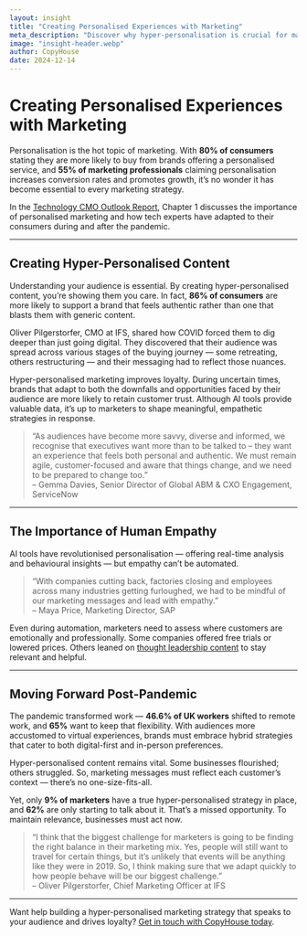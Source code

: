 ```yaml
---
layout: insight
title: "Creating Personalised Experiences with Marketing"
meta_description: "Discover why hyper-personalisation is crucial for marketing success in tech industries. Learn how leading CMOs adapted post-pandemic to connect with audiences authentically."
image: "insight-header.webp"
author: CopyHouse
date: 2024-12-14
---
```


# Creating Personalised Experiences with Marketing

Personalisation is the hot topic of marketing. With **80% of consumers** stating they are more likely to buy from brands offering a personalised service, and **55% of marketing professionals** claiming personalisation increases conversion rates and promotes growth, it’s no wonder it has become essential to every marketing strategy.

In the [Technology CMO Outlook Report](https://www.copyhouse.io/insights/technology-cmo-outlook-report), Chapter 1 discusses the importance of personalised marketing and how tech experts have adapted to their consumers during and after the pandemic.

---

## Creating Hyper-Personalised Content

Understanding your audience is essential. By creating hyper-personalised content, you’re showing them you care. In fact, **86% of consumers** are more likely to support a brand that feels authentic rather than one that blasts them with generic content.

Oliver Pilgerstorfer, CMO at IFS, shared how COVID forced them to dig deeper than just going digital. They discovered that their audience was spread across various stages of the buying journey — some retreating, others restructuring — and their messaging had to reflect those nuances.

Hyper-personalised marketing improves loyalty. During uncertain times, brands that adapt to both the downfalls and opportunities faced by their audience are more likely to retain customer trust. Although AI tools provide valuable data, it’s up to marketers to shape meaningful, empathetic strategies in response.

> “As audiences have become more savvy, diverse and informed, we recognise that executives want more than to be talked to – they want an experience that feels both personal and authentic. We must remain agile, customer-focused and aware that things change, and we need to be prepared to change too.”  
> – Gemma Davies, Senior Director of Global ABM & CXO Engagement, ServiceNow

---

## The Importance of Human Empathy

AI tools have revolutionised personalisation — offering real-time analysis and behavioural insights — but empathy can’t be automated.

> “With companies cutting back, factories closing and employees across many industries getting furloughed, we had to be mindful of our marketing messages and lead with empathy.”  
> – Maya Price, Marketing Director, SAP

Even during automation, marketers need to assess where customers are emotionally and professionally. Some companies offered free trials or lowered prices. Others leaned on [thought leadership content](https://www.copyhouse.io/insights/how-to-become-a-thought-leader-in-tech) to stay relevant and helpful.

---

## Moving Forward Post-Pandemic

The pandemic transformed work — **46.6% of UK workers** shifted to remote work, and **65%** want to keep that flexibility. With audiences more accustomed to virtual experiences, brands must embrace hybrid strategies that cater to both digital-first and in-person preferences.

Hyper-personalised content remains vital. Some businesses flourished; others struggled. So, marketing messages must reflect each customer’s context — there’s no one-size-fits-all.

Yet, only **9% of marketers** have a true hyper-personalised strategy in place, and **62%** are only starting to talk about it. That’s a missed opportunity. To maintain relevance, businesses must act now.

> “I think that the biggest challenge for marketers is going to be finding the right balance in their marketing mix. Yes, people will still want to travel for certain things, but it’s unlikely that events will be anything like they were in 2019. So, I think making sure that we adapt quickly to how people behave will be our biggest challenge.”  
> – Oliver Pilgerstorfer, Chief Marketing Officer at IFS

---

Want help building a hyper-personalised marketing strategy that speaks to your audience and drives loyalty? [Get in touch with CopyHouse today](https://www.copyhouse.io/contact).
